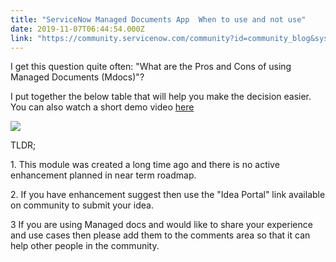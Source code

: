 ```yaml
---
title: "ServiceNow Managed Documents App  When to use and not use"
date: 2019-11-07T06:44:54.000Z
link: "https://community.servicenow.com/community?id=community_blog&sys_id=a1acd094db8988d4f7fca851ca961954"
---
```

<p>I get this question quite often: &#34;<span class="ng-binding">What are the Pros and Cons of using Managed Documents (Mdocs)&#34;?</span></p>
<p><span class="ng-binding">I put together the below table that will help you make the decision easier. You can also watch a short demo video <a href="https://community.servicenow.com/community?id&#61;community_video&amp;sys_id&#61;f6b918d8db0988d4f7fca851ca96192e" target="_blank" rel="noopener noreferrer nofollow">here</a> </span></p>
<p><span class="ng-binding"><img style="max-width: 100%; max-height: 480px;" src="https://community.servicenow.com/a2db189cdb4988d4f7fca851ca96193b.iix" /></span></p>
<p>TLDR;</p>
<p>1. This module was created a long time ago and there is no active enhancement planned in near term roadmap.</p>
<p>2. If you have enhancement suggest then use the &#34;Idea Portal&#34; link available on community to submit your idea.</p>
<p>3 If you are using Managed docs and would like to share your experience and use cases then please add them to the comments area so that it can help other people in the community.</p>
<p> </p>
<p> </p>
<p> </p>